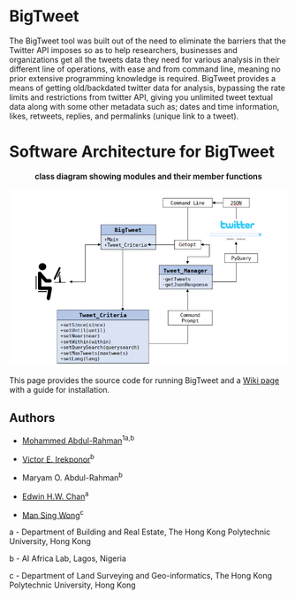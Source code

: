 # BigTweet

The BigTweet tool was built out of the need to eliminate the barriers that the Twitter API imposes so as to help researchers, businesses and organizations get all the tweets data they need for various analysis in their different line of operations, with ease and from command line, meaning no prior extensive programming knowledge is required. 
BigTweet provides a means of getting old/backdated twitter data for analysis, bypassing the rate limits and restrictions from twitter API, giving you unlimited tweet textual data along with some other metadata such as; dates and time information, likes, retweets, replies, and permalinks (unique link to a tweet).



# Software Architecture for BigTweet 
**<p align="center"> class diagram showing modules and their member functions </p>**

![BigTweet Class Diagram](https://github.com/marquisvictor/BigTweet/blob/master/BigTweet/BigTweet%20Scheme%20of%20Software%20Architecture.png)
              


This page provides the source code for running BigTweet and a [Wiki page](https://github.com/marquisvictor/BigTweet/wiki/BigTweet-Software-Wiki-page) with a guide for installation.

## Authors 
* [Mohammed Abdul-Rahman](https://www.linkedin.com/in/mohammed-abdul-rahman-73741869/)<sup>1a,b</sup>

* [Victor E. Irekponor](https://www.linkedin.com/in/veirekponor/)<sup>b</sup>

* Maryam O. Abdul-Rahman<sup>b</sup>

* [Edwin H.W. Chan](https://scholar.google.com/citations?user=QHGVaJsAAAAJ&hl=en)<sup>a</sup>

* [Man Sing Wong](https://scholar.google.com.hk/citations?user=poqz28gAAAAJ&hl=en)<sup>c</sup>

a - Department of Building and Real Estate, The Hong Kong Polytechnic University, Hong Kong

b - AI Africa Lab, Lagos, Nigeria

c - Department of Land Surveying and Geo-informatics, The Hong Kong Polytechnic University, Hong Kong
